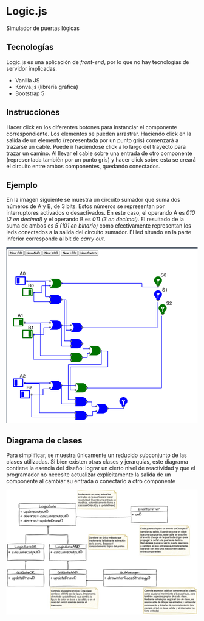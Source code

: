 # Logic.js

Simulador de puertas lógicas

## Tecnologías

Logic.js es una aplicación de *front-end*, por lo que no hay tecnologías de servidor implicadas.

* Vanilla JS
* Konva.js (librería gráfica)
* Bootstrap 5


## Instrucciones

Hacer click en los diferentes botones para instanciar el componente correspondiente. Los elementos se pueden arrastrar. Haciendo click en la salida de un elemento (representada por un punto gris) comenzará a trazarse un cable. Puede ir haciéndose click a lo largo del trayecto para trazar un camino. Al llevar el cable sobre una entrada de otro componente (representada también por un punto gris) y hacer click sobre esta se creará el circuito entre ambos componentes, quedando conectados.

## Ejemplo

En la imagen siguiente se muestra un circuito sumador que suma dos números de A y B, de 3 bits. Estos números se representan por interruptores activados o desactivados. En este caso, el operando A es *010 (2 en decimal)* y el operando B es *011 (3 en decimal)*. El resultado de la suma de ambos es *5 (101 en binario)* como efectivamente representan los leds conectados a la salida del circuito sumador. El led situado en la parte inferior corresponde al bit de *carry out*.

![](/doc/adder.png)


## Diagrama de clases

Para simplificar, se muestra únicamente un reducido subconjunto de las clases utilizadas. Si bien existen otras clases y jerarquías, este diagrama contiene la esencia del diseño: lograr un cierto nivel de reactividad y que el programador no necesite actualizar explícitamente la salida de un componente al cambiar su entrada o conectarlo a otro componente

![](/doc/diagram.jpg)